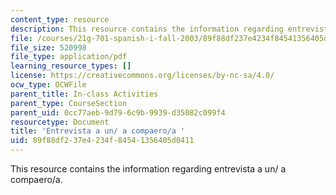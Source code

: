 ```yaml
---
content_type: resource
description: This resource contains the information regarding entrevista a un/ a compaero/a.
file: /courses/21g-701-spanish-i-fall-2003/89f88df237e4234f84541356405d0411_MIT21G_701F03_21expre.pdf
file_size: 520998
file_type: application/pdf
learning_resource_types: []
license: https://creativecommons.org/licenses/by-nc-sa/4.0/
ocw_type: OCWFile
parent_title: In-class Activities
parent_type: CourseSection
parent_uid: 0cc77aeb-9d79-6c9b-9939-d35082c099f4
resourcetype: Document
title: 'Entrevista a un/ a compaero/a '
uid: 89f88df2-37e4-234f-8454-1356405d0411
---
```

This resource contains the information regarding entrevista a un/ a compaero/a.